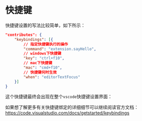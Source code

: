 # 快捷键

快捷键设置的写法比较简单，如下所示：

```json
"contributes": {
	"keybindings": [{
		// 指定快捷键执行的操作
		"command": "extension.sayHello",
		// windows下快捷键
		"key": "ctrl+f10",
		// mac下快捷键
		"mac": "cmd+f10",
		// 快捷键何时生效
		"when": "editorTextFocus"
	}]
}
```

这个快捷键最终会出现在整个`vscode`快捷键设置界面：


如果想了解更多有关快捷键绑定的详细细节可以继续阅读官方文档：<https://code.visualstudio.com/docs/getstarted/keybindings>
